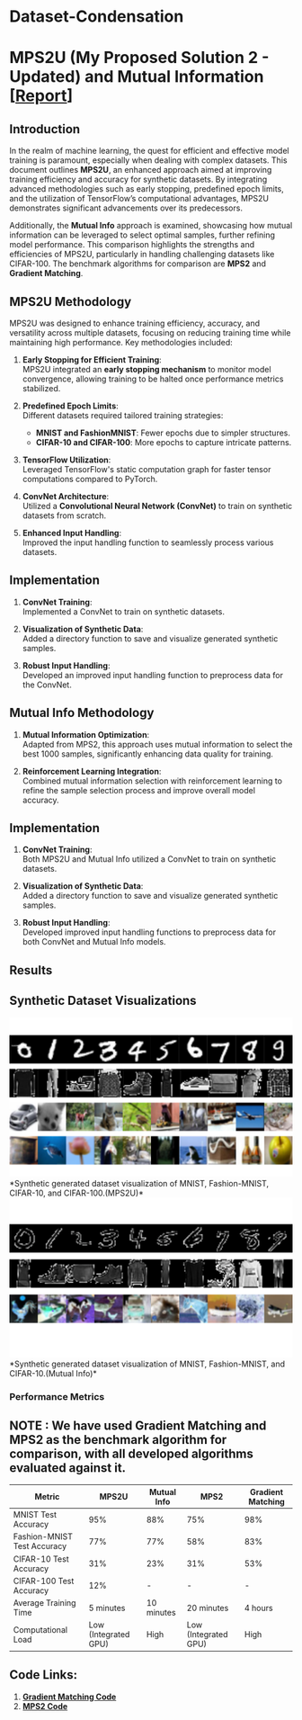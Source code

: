 # Dataset-Condensation
# MPS2U (My Proposed Solution 2 - Updated) and Mutual Information     [**[Report](https://raw.githubusercontent.com/likith-sg/Dataset-Condensation/main/Internship-Report.pdf)**]

## Introduction

In the realm of machine learning, the quest for efficient and effective model training is paramount, especially when dealing with complex datasets. This document outlines **MPS2U**, an enhanced approach aimed at improving training efficiency and accuracy for synthetic datasets. By integrating advanced methodologies such as early stopping, predefined epoch limits, and the utilization of TensorFlow’s computational advantages, MPS2U demonstrates significant advancements over its predecessors.

Additionally, the **Mutual Info** approach is examined, showcasing how mutual information can be leveraged to select optimal samples, further refining model performance. This comparison highlights the strengths and efficiencies of MPS2U, particularly in handling challenging datasets like CIFAR-100. The benchmark algorithms for comparison are **MPS2** and **Gradient Matching**.

## MPS2U Methodology

MPS2U was designed to enhance training efficiency, accuracy, and versatility across multiple datasets, focusing on reducing training time while maintaining high performance. Key methodologies included:

1. **Early Stopping for Efficient Training**:  
   MPS2U integrated an **early stopping mechanism** to monitor model convergence, allowing training to be halted once performance metrics stabilized.

2. **Predefined Epoch Limits**:  
   Different datasets required tailored training strategies:
   - **MNIST and FashionMNIST**: Fewer epochs due to simpler structures.
   - **CIFAR-10 and CIFAR-100**: More epochs to capture intricate patterns.

3. **TensorFlow Utilization**:  
   Leveraged TensorFlow's static computation graph for faster tensor computations compared to PyTorch.

4. **ConvNet Architecture**:  
   Utilized a **Convolutional Neural Network (ConvNet)** to train on synthetic datasets from scratch.

5. **Enhanced Input Handling**:  
   Improved the input handling function to seamlessly process various datasets.

## Implementation

1. **ConvNet Training**:  
   Implemented a ConvNet to train on synthetic datasets.

2. **Visualization of Synthetic Data**:  
   Added a directory function to save and visualize generated synthetic samples.

3. **Robust Input Handling**:  
   Developed an improved input handling function to preprocess data for the ConvNet.

## Mutual Info Methodology

1. **Mutual Information Optimization**:  
   Adapted from MPS2, this approach uses mutual information to select the best 1000 samples, significantly enhancing data quality for training.

2. **Reinforcement Learning Integration**:  
   Combined mutual information selection with reinforcement learning to refine the sample selection process and improve overall model accuracy.

## Implementation

1. **ConvNet Training**:  
   Both MPS2U and Mutual Info utilized a ConvNet to train on synthetic datasets.

2. **Visualization of Synthetic Data**:  
   Added a directory function to save and visualize generated synthetic samples.

3. **Robust Input Handling**:  
   Developed improved input handling functions to preprocess data for both ConvNet and Mutual Info models.

## Results
## Synthetic Dataset Visualizations

<img src="https://raw.githubusercontent.com/likith-sg/Dataset-Condensation/main/MPS2U_DC.png" alt="MPS2U Dataset Visualization" width="600"/>
*Synthetic generated dataset visualization of MNIST, Fashion-MNIST, CIFAR-10, and CIFAR-100.(MPS2U)*

<img src="https://raw.githubusercontent.com/likith-sg/Dataset-Condensation/main/MPS2_MI.png" alt="Mutual Info Dataset Visualization" width="600"/>
*Synthetic generated dataset visualization of MNIST, Fashion-MNIST, and CIFAR-10.(Mutual Info)*



### Performance Metrics
## NOTE : We have used Gradient Matching and MPS2 as the benchmark algorithm for comparison, with all developed algorithms evaluated against it.

| Metric                       | MPS2U       | Mutual Info   | MPS2         | Gradient Matching |
|------------------------------|-------------|---------------|--------------|-------------------|
| MNIST Test Accuracy          | 95%         | 88%           | 75%          | 98%               |
| Fashion-MNIST Test Accuracy   | 77%         | 77%           | 58%          | 83%               |
| CIFAR-10 Test Accuracy       | 31%         | 23%           | 31%          | 53%               |
| CIFAR-100 Test Accuracy      | 12%         | -             | -            | -               |
| Average Training Time        | 5 minutes   | 10 minutes    | 20 minutes   | 4 hours           |
| Computational Load           | Low (Integrated GPU) | High   | Low (Integrated GPU) | High              |

## Code Links: 
1. **[Gradient Matching Code](https://github.com/likith-sg/Gradient-Matching)**
2. **[MPS2 Code](https://github.com/likith-sg/Dataset-Distillation-Method)**
